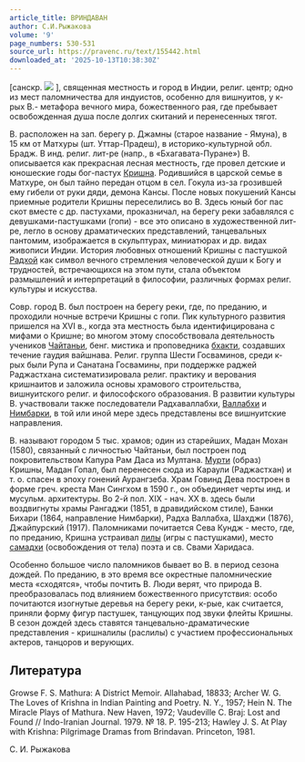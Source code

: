 ```yaml
---
article_title: ВРИНДАВАН
author: С.И.Рыжакова
volume: '9'
page_numbers: 530-531
source_url: https://pravenc.ru/text/155442.html
downloaded_at: '2025-10-13T10:38:30Z'
---
```


[санскр. ![](https://pravenc.ru/char/26310/vx3cnd1vana/image.png) ], священная местность и город в Индии, религ. центр; одно из мест паломничества для индуистов, особенно для вишнуитов, у к-рых В.- метафора вечного мира, божественного рая, где пребывает освобожденная душа после долгих скитаний и перенесенных тягот.

В. расположен на зап. берегу р. Джамны (старое название - Ямуна), в 15 км от Матхуры (шт. Уттар-Прадеш), в историко-культурной обл. Брадж. В инд. религ. лит-ре (напр., в «Бхагавата-Пуране») В. описывается как прекрасная лесная местность, где провел детские и юношеские годы бог-пастух [Кришна](https://pravenc.ru/text/Кришна.html). Родившийся в царской семье в Матхуре, он был тайно передан отцом в сел. Гокула из-за грозившей ему гибели от руки дяди, демона Кансы. После новых покушений Кансы приемные родители Кришны переселились во В. Здесь юный бог пас скот вместе с др. пастухами, проказничал, на берегу реки забавлялся с девушками-пастушками (гопи) - все это описано в художественной лит-ре, легло в основу драматических представлений, танцевальных пантомим, изображается в скульптурах, миниатюрах и др. видах живописи Индии. История любовных отношений Кришны с пастушкой [Радхой](https://pravenc.ru/text/Радхой.html) как символ вечного стремления человеческой души к Богу и трудностей, встречающихся на этом пути, стала объектом размышлений и интерпретаций в философии, различных формах религ. культуры и искусства.

Совр. город В. был построен на берегу реки, где, по преданию, и проходили ночные встречи Кришны с гопи. Пик культурного развития пришелся на XVI в., когда эта местность была идентифицирована с мифами о Кришне; во многом этому способствовала деятельность учеников [Чайтаньи](https://pravenc.ru/text/Чайтаньи.html), бенг. мистика и проповедника [бхакти](https://pravenc.ru/text/бхакти.html), создавших течение гаудия вайшнава. Религ. группа Шести Госваминов, среди к-рых были Рупа и Санатана Госвамины, при поддержке раджей Раджастхана систематизировала религ. практику и верования кришнаитов и заложила основы храмового строительства, вишнуитского религ. и философского образования. В развитии культуры В. участвовали также последователи Радхаваллабхи, [Валлабхи](https://pravenc.ru/text/Валлабхи.html) и [Нимбарки](https://pravenc.ru/text/Нимбарки.html), в той или иной мере здесь представлены все вишнуитские направления.

В. называют городом 5 тыс. храмов; один из старейших, Мадан Мохан (1580), связанный с личностью Чайтаньи, был построен под покровительством Капура Рам Даса из Мултана. [Мурти](https://pravenc.ru/text/Мурти.html) (образ) Кришны, Мадан Гопал, был перенесен сюда из Караули (Раджастхан) и т. о. спасен в эпоху гонений Аурангзеба. Храм Говинд Дева построен в форме греч. креста Ман Сингхом в 1590 г., он объединяет черты инд. и мусульм. архитектуры. Во 2-й пол. XIX - нач. XX в. здесь были воздвигнуты храмы Рангаджи (1851, в дравидийском стиле), Банки Бихари (1864, направление Нимбарки), Радха Валлабха, Шахджи (1876), Джайпурский (1917). Паломниками почитается Сева Кундж - место, где, по преданию, Кришна устраивал [лилы](https://pravenc.ru/text/лилы.html) (игры с пастушками), место [самадхи](https://pravenc.ru/text/самадхи.html) (освобождения от тела) поэта и св. Свами Харидаса.

Особенно большое число паломников бывает во В. в период сезона дождей. По преданию, в это время все окрестные паломнические места «сходятся», чтобы почтить В. Люди верят, что природа В. преобразовалась под влиянием божественного присутствия: особо почитаются изогнутые деревья на берегу реки, к-рые, как считается, приняли форму фигур пастушек, танцующих под звуки флейты Кришны. В сезон дождей здесь ставятся танцевально-драматические представления - кришналилы (раслилы) с участием профессиональных актеров, танцоров и верующих.

## Литература

Growse F. S. Mathura: A District Memoir. Allahabad, 18833; Archer W. G. The Loves of Krishna in Indian Painting and Poetry. N. Y., 1957; Hein N. The Miracle Plays of Mathura. New Haven, 1972; Vaudeville C. Braj: Lost and Found // Indo-Iranian Journal. 1979. № 18. P. 195-213; Hawley J. S. At Play with Krishna: Pilgrimage Dramas from Brindavan. Princeton, 1981.

С.   И.   Рыжакова
